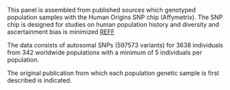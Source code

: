 This panel is assembled from published sources which genotyped population samples with the Human Origins SNP chip (Affymetrix).
The SNP chip is designed for studies on human population history and diversity and ascertainment bias is minimized [REFF](https://doi.org/10.1534/genetics.112.145037) 

The data consists of autosomal SNPs (597573 variants) for 3638 individuals from 342 worldwide populations with a minimum of 5 individuals per population.

The original publication from which each population genetic sample is first described is indicated.
